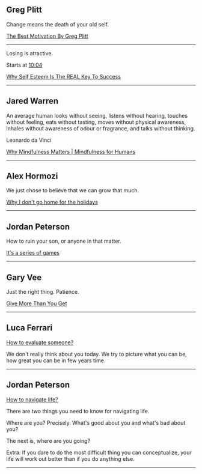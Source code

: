 ## Greg Plitt

Change means the death of your old self.

[The Best Motivation By Greg Plitt](https://www.youtube.com/watch?v=gOnASpAjvCE)


---

Losing is atractive. 

Starts at [10:04](https://youtu.be/R96ENHTIWd8?t=604)

[Why Self Esteem Is The REAL Key To Success](https://www.youtube.com/watch?v=R96ENHTIWd8)


---

## Jared Warren

An average human looks without seeing, listens without hearing, touches without feeling, eats without tasting, moves without physical awareness, inhales without awareness of odour or fragrance, and talks without thinking. 

Leonardo da Vinci

[ Why Mindfulness Matters | Mindfulness for Humans ](https://www.youtube.com/watch?v=kUq89lajolc)

---

## Alex Hormozi

We just chose to believe that we can grow that much.

[ Why I don't go home for the holidays ](https://youtu.be/sGHbp0Vr1dQ?t=827)


---

## Jordan Peterson

How to ruin your son, or anyone in that matter.

[It's a series of games](https://youtu.be/9Xc7DN-noAc?t=2568)

---

## Gary Vee

Just the right thing. Patience.

[Give More Than You Get](https://www.youtube.com/watch?v=8E5ZxGFrGDA)


---

## Luca Ferrari 

[How to evaluate someone?](https://youtu.be/xCZ5_YbuSSM?t=367)

We don't really think about you today. We try to picture what you can be, how great you can be in few years time.

---

## Jordan Peterson 

[How to navigate life?](https://youtu.be/GBv0XLINAfs?t=2)

There are two things you need to know for navigating life.

Where are you? Precisely. What's good about you and what's bad about you?

The next is, where are you going?

Extra:  If you dare to do the most difficult thing you can conceptualize, your life will work out better than if you do anything else.

---
